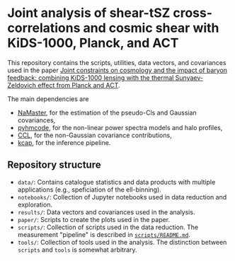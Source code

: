 # Joint analysis of shear-tSZ cross-correlations and cosmic shear with KiDS-1000, Planck, and ACT

This repository contains the scripts, utilities, data vectors, and covariances used in the paper [Joint constraints on cosmology and the impact of baryon feedback: combining KiDS-1000 lensing with the thermal Sunyaev-Zeldovich effect from Planck and ACT](https://arxiv.org/abs/2109.04458). 

The main dependencies are
- [NaMaster](https://github.com/LSSTDESC/NaMaster), for the estimation of the pseudo-Cls and Gaussian covariances,
- [pyhmcode](https://github.com/tilmantroester/pyhmcode), for the non-linear power spectra models and halo profiles,
- [CCL](https://github.com/LSSTDESC/CCL), for the non-Gaussian covariance contributions,
- [kcap](https://github.com/KiDS-WL/kcap), for the inference pipeline.

## Repository structure
- `data/`: Contains catalogue statistics and data products with multiple applications (e.g., speficiation of the ell-binning).
- `notebooks/`: Collection of Jupyter notebooks used in data reduction and exploration.
- `results/`: Data vectors and covariances used in the analysis.
- `paper/`: Scripts to create the plots used in the paper. 
- `scripts/`: Collection of scripts used in the data reduction. The measurement "pipeline" is described in [`scripts/README.md`](scripts/README.md).
- `tools/`: Collection of tools used in the analysis. The distinction between `scripts` and `tools` is somewhat arbitrary.